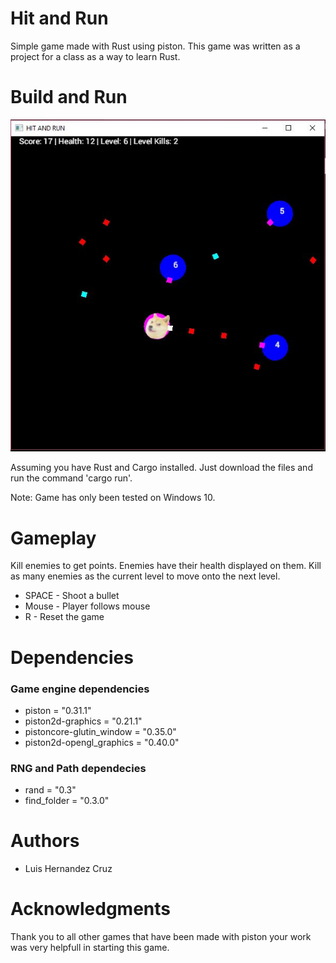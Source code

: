 # Hit and Run
Simple game made with Rust using piston. This game was written as a project for a class as a way to learn Rust.


# Build and Run
![Image of game](images/screenshot1.JPG?raw=true "Image of Hit and Run")

Assuming you have Rust and Cargo installed. Just download the files and run the command 'cargo run'. 

Note: Game has only been tested on Windows 10.

# Gameplay
Kill enemies to get points. Enemies have their health displayed on them. Kill as many enemies as the current level to move onto the next level.
* SPACE - Shoot a bullet
* Mouse - Player follows mouse
* R     - Reset the game

# Dependencies
### Game engine dependencies
* piston = "0.31.1" 
* piston2d-graphics = "0.21.1"
* pistoncore-glutin_window = "0.35.0"
* piston2d-opengl_graphics = "0.40.0"

### RNG and Path dependecies
* rand = "0.3"
* find_folder = "0.3.0"

# Authors
* Luis Hernandez Cruz

# Acknowledgments
Thank you to all other games that have been made with piston your work was very helpfull in starting this game.